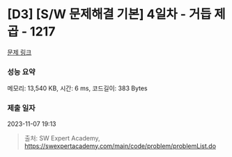# [D3] [S/W 문제해결 기본] 4일차 - 거듭 제곱 - 1217 

[문제 링크](https://swexpertacademy.com/main/code/problem/problemDetail.do?contestProbId=AV14dUIaAAUCFAYD) 

### 성능 요약

메모리: 13,540 KB, 시간: 6 ms, 코드길이: 383 Bytes

### 제출 일자

2023-11-07 19:13



> 출처: SW Expert Academy, https://swexpertacademy.com/main/code/problem/problemList.do